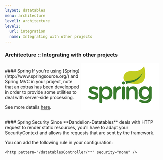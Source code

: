 ```yaml
---
layout: datatables
menu: architecture
level1: architecture
level2:
  url: integration
  name: Integrating with other projects
---
```


### Architecture :: Integrating with other projects

<img src="/assets/images/logo_spring.png" style="float:right; margin-right: 10px;" />

<br />
#### Spring
If you're using [Spring](http://www.springsource.org/) and Spring MVC in your project, note that an extras has been developped in order to provide some utilities to deal with server-side processing.

See more details [here](/datatables/features/ajax/springmvc.html).

<br />
#### Spring Security
Since **Dandelion-Datatables** deals with HTTP request to render static resources, you'll have to adapt your SecurityContext and allows the requests that are sent by the framework. 

You can add the following rule in your configuration:

    <http pattern="/datatablesController/**" security="none" />

